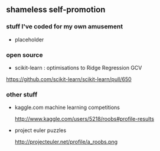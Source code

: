shameless self-promotion
------------------------

### stuff I've coded for my own amusement

*   placeholder

### open source

*   scikit-learn : optimisations to Ridge Regression GCV

https://github.com/scikit-learn/scikit-learn/pull/650

### other stuff

*   kaggle.com machine learning competitions

    http://www.kaggle.com/users/5218/roobs#profile-results

*   project euler puzzles

    http://projecteuler.net/profile/a_roobs.png

